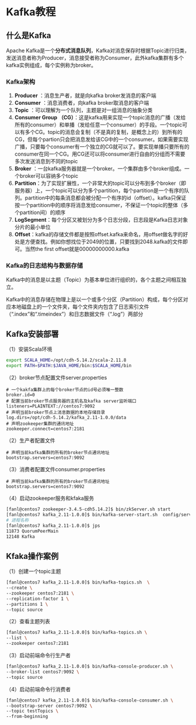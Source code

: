 # Kafka教程

## 什么是Kafka

Apache Kafka是一个**分布式消息队列**，Kafka对消息保存时根据Topic进行归类，发送消息者称为Producer，消息接受者称为Consumer，此外kafka集群有多个kafka实例组成，每个实例称为broker。

### Kafka架构

1. **Producer** ：消息生产者，就是向kafka broker发消息的客户端
2. **Consumer** ：消息消费者，向kafka broker取消息的客户端
3. **Topic** ：可以理解为一个队列，主题是对一组消息的抽象分类
4.  **Consumer Group （CG）**：这是kafka用来实现一个topic消息的广播（发给所有的consumer）和单播（发给任意一个consumer）的手段。一个topic可以有多个CG。topic的消息会复制（不是真的复制，是概念上的）到所有的CG，但每个partion只会把消息发给该CG中的一个consumer。如果需要实现广播，只要每个consumer有一个独立的CG就可以了。要实现单播只要所有的consumer在同一个CG。用CG还可以将consumer进行自由的分组而不需要多次发送消息到不同的topic
5. **Broker** ：一台kafka服务器就是一个broker。一个集群由多个broker组成。一个broker可以容纳多个topic
6. **Partition**：为了实现扩展性，一个非常大的topic可以分布到多个broker（即服务器）上，一个topic可以分为多个partition，每个partition是一个有序的队列。partition中的每条消息都会被分配一个有序的id（offset）。kafka只保证按一个partition中的顺序将消息发给consumer，不保证一个topic的整体（多个partition间）的顺序
7. **LogSegment**：每个分区又被划分为多个日志分段，日志段是Kafka日志对象分片的最小单位
8. **Offset**：kafka的存储文件都是按照offset.kafka来命名，用offset做名字的好处是方便查找。例如你想找位于2049的位置，只要找到2048.kafka的文件即可。当然the first offset就是00000000000.kafka

### Kafka的日志结构与数据存储

Kafka中的消息是以主题（Topic）为基本单位进行组织的，各个主题之间相互独立。

Kafka中的消息存储在物理上是以一个或多个分区（Partition）构成，每个分区对应本地磁盘上的一个文件夹，每个文件夹内包含了日志索引文件（“.index”和“.timeindex”）和日志数据文件（“.log”）两部分

## Kafka安装部署

（1）安装Scala环境

```bash
export SCALA_HOME=/opt/cdh-5.14.2/scala-2.11.8
export PATH=$PATH:$JAVA_HOME/bin:$SCALA_HOME/bin
```

（2）broker节点配置文件server.properties

```properties
# 一个kakfa集群上的每个broker节点的id号必须唯一整数
broker.id=0		
# 配置当前broker节点服务器的主机名及kafka server监听端口
listeners=PLAINTEXT://centos7:9092		
# 声明当前broker节点上消息数据的本地存储目录 
log.dirs=/opt/cdh-5.14.2/kafka_2.11-1.0.0/data		
# 声明zookeeper集群的通讯地址
zookeeper.connect=centos7:2181	
```

（2）生产者配置文件

```properties
# 声明当前kafka集群的所有的broker节点通讯地址
bootstrap.servers=centos7:9092
```

（3）消费者配置文件consumer.properties

```properties
# 声明当前kafka集群的所有的broker节点通讯地址
bootstrap.servers=centos7:9092
```

（4）启动zookeeper服务和kfaka服务

```bash
[fanl@centos7 zookeeper-3.4.5-cdh5.14.2]$ bin/zkServer.sh start
[fanl@centos7 kafka_2.11-1.0.0]$ bin/kafka-server-start.sh  config/server.properties &
# 进程名称
[fanl@centos7 kafka_2.11-1.0.0]$ jps
11873 QuorumPeerMain
12148 Kafka
```

## Kfaka操作案例

（1）创建一个topic主题 

```bash
[fanl@centos7 kafka_2.11-1.0.0]$ bin/kafka-topics.sh  \
--create \
--zookeeper centos7:2181 \
--replication-factor 1 \
--partitions 1 \
--topic source
```

（2）查看主题列表

```bash
[fanl@centos7 kafka_2.11-1.0.0]$ bin/kafka-topics.sh \
--list \
--zookeeper centos7:2181
```

（3）启动前端命令行生产者

```bash
[fanl@centos7 kafka_2.11-1.0.0]$ bin/kafka-console-producer.sh \
--broker-list centos7:9092 \
--topic source
```

（4）启动前端命令行消费者

```bash
[fanl@centos7 kafka_2.11-1.0.0]$ bin/kafka-console-consumer.sh \
--bootstrap-server centos7:9092 \
--topic testTopics \
--from-beginning
```

